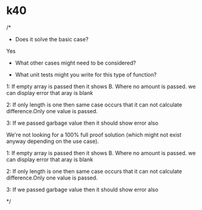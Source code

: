 # k40
/*

- Does it solve the basic case?

Yes


- What other cases might need to be considered?


- What unit tests might you write for this type of function?

1: If empty array is passed then it shows B. Where no amount is passed. we can display error that aray is blank

2: If only length is one then same case occurs that it can not calculate difference.Only one value is passed.

3: If we passed garbage value then it should show error also


We're not looking for a 100% full proof solution (which might not exist anyway depending on the use case).

1: If empty array is passed then it shows B. Where no amount is passed. we can display error that aray is blank

2: If only length is one then same case occurs that it can not calculate difference.Only one value is passed.

3: If we passed garbage value then it should show error also


*/
